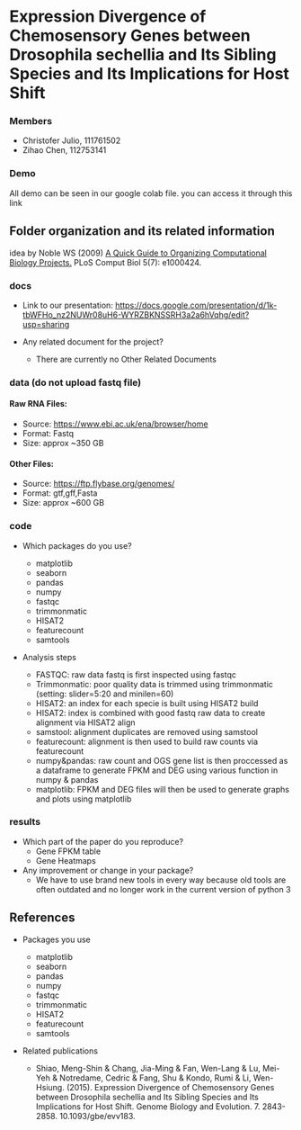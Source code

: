 # Expression Divergence of Chemosensory Genes between Drosophila sechellia and Its Sibling Species and Its Implications for Host Shift
### Members
* Christofer Julio, 111761502
* Zihao Chen, 112753141


### Demo 
All demo can be seen in our google colab file. you can access it through this link 

## Folder organization and its related information
idea by Noble WS (2009) [A Quick Guide to Organizing Computational Biology Projects.](https://journals.plos.org/ploscompbiol/article?id=10.1371/journal.pcbi.1000424) PLoS Comput Biol 5(7): e1000424.

### docs
* Link to our presentation: https://docs.google.com/presentation/d/1k-tbWFHo_nz2NUWr08uH6-WYRZBKNSSRH3a2a6hVqhg/edit?usp=sharing

* Any related document for the project?
  * There are currently no Other Related Documents

### data (do not upload fastq file)
#### Raw RNA Files:
* Source: https://www.ebi.ac.uk/ena/browser/home
* Format: Fastq
* Size: approx ~350 GB

#### Other Files:
* Source: https://ftp.flybase.org/genomes/
* Format: gtf,gff,Fasta
* Size: approx ~600 GB

### code
* Which packages do you use? 
  * matplotlib
  * seaborn
  * pandas
  * numpy
  * fastqc
  * trimmonmatic
  * HISAT2
  * featurecount
  * samtools

* Analysis steps
  * FASTQC: raw data fastq is first inspected using fastqc
  * Trimmonmatic: poor quality data is trimmed using trimmonmatic (setting: slider=5:20 and minilen=60)
  * HISAT2: an index for each specie is built using HISAT2 build
  * HISAT2: index is combined with good fastq raw data to create alignment via HISAT2 align
  * samstool: alignment duplicates are removed using samstool
  * featurecount: alignment is then used to build raw counts via featurecount
  * numpy&pandas: raw count and OGS gene list is then proccessed as a dataframe to generate FPKM and DEG using various function in numpy & pandas
  *  matplotlib: FPKM and DEG files will then be used to generate graphs and plots using matplotlib

### results
* Which part of the paper do you reproduce?
  * Gene FPKM table
  * Gene Heatmaps
* Any improvement or change in your package?
  * We have to use brand new tools in every way because old tools are often outdated and no longer work in the current version of python 3

## References
* Packages you use
  * matplotlib
  * seaborn
  * pandas
  * numpy
  * fastqc
  * trimmonmatic
  * HISAT2
  * featurecount
  * samtools

* Related publications
  * Shiao, Meng-Shin & Chang, Jia-Ming & Fan, Wen-Lang & Lu, Mei-Yeh & Notredame, Cedric & Fang, Shu & Kondo, Rumi & Li, Wen-Hsiung. (2015). Expression Divergence of Chemosensory Genes between Drosophila sechellia and Its Sibling Species and Its Implications for Host Shift. Genome Biology and Evolution. 7. 2843-2858. 10.1093/gbe/evv183. 
